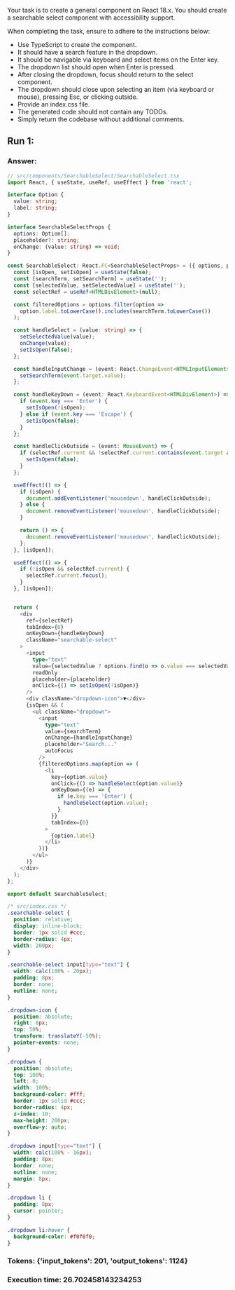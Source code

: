 Your task is to create a general component on React 18.x.
You should create a searchable select component with accessibility support.

When completing the task, ensure to adhere to the instructions below:
- Use TypeScript to create the component.
- It should have a search feature in the dropdown.
- It should be navigable via keyboard and select items on the Enter key.
- The dropdown list should open when Enter is pressed.
- After closing the dropdown, focus should return to the select component.
- The dropdown should close upon selecting an item (via keyboard or mouse), pressing Esc, or clicking outside.
- Provide an index.css file.
- The generated code should not contain any TODOs.
- Simply return the codebase without additional comments.

## Run 1:
### Answer:
```typescript
// src/components/SearchableSelect/SearchableSelect.tsx
import React, { useState, useRef, useEffect } from 'react';

interface Option {
  value: string;
  label: string;
}

interface SearchableSelectProps {
  options: Option[];
  placeholder?: string;
  onChange: (value: string) => void;
}

const SearchableSelect: React.FC<SearchableSelectProps> = ({ options, placeholder, onChange }) => {
  const [isOpen, setIsOpen] = useState(false);
  const [searchTerm, setSearchTerm] = useState('');
  const [selectedValue, setSelectedValue] = useState('');
  const selectRef = useRef<HTMLDivElement>(null);

  const filteredOptions = options.filter(option =>
    option.label.toLowerCase().includes(searchTerm.toLowerCase())
  );

  const handleSelect = (value: string) => {
    setSelectedValue(value);
    onChange(value);
    setIsOpen(false);
  };

  const handleInputChange = (event: React.ChangeEvent<HTMLInputElement>) => {
    setSearchTerm(event.target.value);
  };

  const handleKeyDown = (event: React.KeyboardEvent<HTMLDivElement>) => {
    if (event.key === 'Enter') {
      setIsOpen(!isOpen);
    } else if (event.key === 'Escape') {
      setIsOpen(false);
    }
  };

  const handleClickOutside = (event: MouseEvent) => {
    if (selectRef.current && !selectRef.current.contains(event.target as Node)) {
      setIsOpen(false);
    }
  };

  useEffect(() => {
    if (isOpen) {
      document.addEventListener('mousedown', handleClickOutside);
    } else {
      document.removeEventListener('mousedown', handleClickOutside);
    }

    return () => {
      document.removeEventListener('mousedown', handleClickOutside);
    };
  }, [isOpen]);

  useEffect(() => {
    if (!isOpen && selectRef.current) {
      selectRef.current.focus();
    }
  }, [isOpen]);


  return (
    <div
      ref={selectRef}
      tabIndex={0}
      onKeyDown={handleKeyDown}
      className="searchable-select"
    >
      <input
        type="text"
        value={selectedValue ? options.find(o => o.value === selectedValue)?.label : ''}
        readOnly
        placeholder={placeholder}
        onClick={() => setIsOpen(!isOpen)}
      />
      <div className="dropdown-icon">▼</div>
      {isOpen && (
        <ul className="dropdown">
          <input
            type="text"
            value={searchTerm}
            onChange={handleInputChange}
            placeholder="Search..."
            autoFocus
          />
          {filteredOptions.map(option => (
            <li
              key={option.value}
              onClick={() => handleSelect(option.value)}
              onKeyDown={(e) => {
                if (e.key === 'Enter') {
                  handleSelect(option.value);
                }
              }}
              tabIndex={0}
            >
              {option.label}
            </li>
          ))}
        </ul>
      )}
    </div>
  );
};

export default SearchableSelect;

```

```css
/* src/index.css */
.searchable-select {
  position: relative;
  display: inline-block;
  border: 1px solid #ccc;
  border-radius: 4px;
  width: 200px;
}

.searchable-select input[type="text"] {
  width: calc(100% - 20px);
  padding: 8px;
  border: none;
  outline: none;
}

.dropdown-icon {
  position: absolute;
  right: 8px;
  top: 50%;
  transform: translateY(-50%);
  pointer-events: none;
}

.dropdown {
  position: absolute;
  top: 100%;
  left: 0;
  width: 100%;
  background-color: #fff;
  border: 1px solid #ccc;
  border-radius: 4px;
  z-index: 10;
  max-height: 200px;
  overflow-y: auto;
}

.dropdown input[type="text"] {
  width: calc(100% - 16px);
  padding: 8px;
  border: none;
  outline: none;
  margin: 8px;
}

.dropdown li {
  padding: 8px;
  cursor: pointer;
}

.dropdown li:hover {
  background-color: #f0f0f0;
}

```


### Tokens: {'input_tokens': 201, 'output_tokens': 1124}
### Execution time: 26.702458143234253

